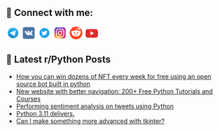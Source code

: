 ## 🔎 Connect with me:
[<img src="https://github.com/bullbesh/bullbesh/blob/main/images/Telegram.png" width="32" height="32" />](https://t.me/bullbesh)
[<img src="https://github.com/bullbesh/bullbesh/blob/main/images/VK.png" width="32" height="32" />](https://vk.com/bullbesh)
[<img src="https://github.com/bullbesh/bullbesh/blob/main/images/Twitter.png" width="32" height="32" />](https://twitter.com/bullbesh1)
[<img src="https://github.com/bullbesh/bullbesh/blob/main/images/Instagram.png" width="32" height="32" />](https://www.instagram.com/bullbesh)
[<img src="https://github.com/bullbesh/bullbesh/blob/main/images/Reddit.png" width="32" height="32" />](https://www.reddit.com/user/bullbesh)
[<img src="https://github.com/bullbesh/bullbesh/blob/main/images/YouTube.png" width="32" height="32" />](https://www.youtube.com/channel/UCtfjRs6uzgq5mfm8S06WTcg)

## 📕 Latest r/Python Posts
<!-- BLOG-POST-LIST:START -->
- [How you can win dozens of NFT every week for free using an open source bot built in python](https://www.reddit.com/r/Python/comments/zmj5p6/how_you_can_win_dozens_of_nft_every_week_for_free/)
- [New website with better navigation: 200+ Free Python Tutorials and Courses](https://www.reddit.com/r/Python/comments/zmhpw8/new_website_with_better_navigation_200_free/)
- [Performing sentiment analysis on tweets using Python](https://www.reddit.com/r/Python/comments/zmhpbf/performing_sentiment_analysis_on_tweets_using/)
- [Python 3.11 delivers.](https://www.reddit.com/r/Python/comments/zmgm6b/python_311_delivers/)
- [Can I make something more advanced with tkinter?](https://www.reddit.com/r/Python/comments/zmemwb/can_i_make_something_more_advanced_with_tkinter/)
<!-- BLOG-POST-LIST:END -->
